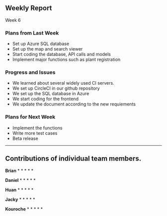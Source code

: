 
## Weekly Report
Week 6

### Plans from Last Week

- Set up Azure SQL database 
- Set up the map and search viewer
- Start coding the database, API calls and models
- Implement major functions such as plant registration


### Progress and Issues
* We learned about several widely used CI servers. 
* We set up CircleCI in our github repository
* We set up the SQL database in Azure
* We start coding for the frontend
* We update the document according to the new requiements


### Plans for Next Week
- Implement the functions
- Write more test cases
- Beta release

________________


## Contributions of individual team members.
**Brian**
* 
* 
* 
* 
* 


**Daniel**
* 
* 
* 
* 
* 


**Huan**
* 
* 
* 
* 
* 


**Jacky**
* 
* 
* 
* 
* 


**Kouroche**
* 
* 
* 
* 
*